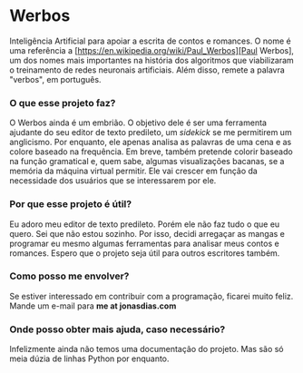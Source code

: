 # Werbos
Inteligência Artificial para apoiar a escrita de contos e romances. O nome é uma referência a 
[https://en.wikipedia.org/wiki/Paul_Werbos][Paul Werbos], um dos nomes mais importantes na história dos algoritmos 
que viabilizaram o treinamento de redes neuronais artificiais. Além disso, remete a palavra "verbos", em português.

### O que esse projeto faz?
O Werbos ainda é um embrião. O objetivo dele é ser uma ferramenta ajudante do seu editor de texto predileto,
um *sidekick* se me permitirem um anglicismo. Por enquanto, ele apenas analisa as palavras de uma cena e as colore
baseado na frequência. Em breve, também pretende colorir baseado na função gramatical e, quem sabe, algumas 
visualizações bacanas, se a memória da máquina virtual permitir. Ele vai crescer em função da necessidade 
dos usuários que se interessarem por ele.

### Por que esse projeto é útil?
Eu adoro meu editor de texto predileto. Porém ele não faz tudo o que eu quero. Sei que não estou sozinho. Por isso,
decidi arregaçar as mangas e programar eu mesmo algumas ferramentas para analisar meus contos e romances. Espero
que o projeto seja útil para outros escritores também.

### Como posso me envolver?
Se estiver interessado em contribuir com a programação, ficarei muito feliz. Mande um e-mail para 
**me at jonasdias.com**

### Onde posso obter mais ajuda, caso necessário?
Infelizmente ainda não temos uma documentação do projeto. Mas são só meia dúzia de linhas Python por enquanto.


[Paul Werbos]: https://en.wikipedia.org/wiki/Paul_Werbos